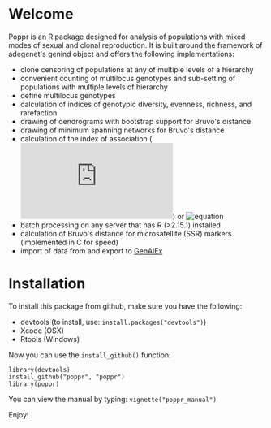 # Welcome

Poppr is an R package designed for analysis of populations with mixed modes of 
sexual and clonal reproduction. It is built around the framework of adegenet's
genind object and offers the following implementations:

- clone censoring of populations at any of multiple levels of a hierarchy
- convenient counting of multilocus genotypes and sub-setting of populations with multiple levels of hierarchy
- define multilocus genotypes
- calculation of indices of genotypic diversity, evenness, richness, and rarefaction
- drawing of dendrograms with bootstrap support for Bruvo's distance
- drawing of minimum spanning networks for Bruvo's distance
- calculation of the index of association (![equation](http://latex.codecogs.com/gif.latex?I_A)) or ![equation](http://latex.codecogs.com/gif.latex?\\bar{r}_D)
- batch processing on any server that has R (>2.15.1) installed
- calculation of Bruvo's distance for microsatellite (SSR) markers (implemented in C for speed)
- import of data from and export to [GenAlEx](http://biology.anu.edu.au/GenAlEx/Welcome.html "GenAlEx Homepage")

# Installation

To install this package from github, make sure you have the following:

- devtools (to install, use: `install.packages("devtools")`)
- Xcode (OSX)
- Rtools (Windows)

Now you can use the `install_github()` function:

    library(devtools)
    install_github("poppr", "poppr")
    library(poppr)

You can view the manual by typing: `vignette("poppr_manual")`
	
Enjoy!
